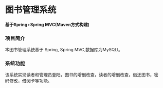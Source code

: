 #  图书管理系统

#### 基于Spring+Spring MVC(Maven方式构建)
### 项目简介
本图书管理系统基于 Spring, Spring MVC,数据库为MySQLl。

### 系统功能
该系统实现读者和管理员登陆，图书的增删改查，读者的增删改查，借还图书，密码修改，借阅卡等功能。